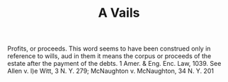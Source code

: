 ---
title: A Vails
letter: A
permalink: "/definitions/a-vails.html"
body: Profits, or proceeds. This word seems to have been construed only in reference
  to wills, aud in them it means the corpus or proceeds of the estate after the payment
  of the debts. 1 Amer. & Eng. Enc. Law, 1039. See Allen v. l)e Witt, 3 N. Y. 279;
  McNaughton v. McNaughton, 34 N. Y. 201
published_at: '2018-07-07'
source: Black's Law Dictionary
layout: post
---